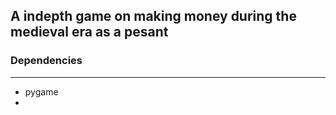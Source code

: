 ## A indepth game on making money during the medieval era as a pesant
### Dependencies
---
- pygame
- 

